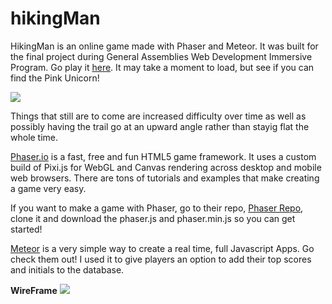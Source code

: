 # hikingMan

HikingMan is an online game made with Phaser and Meteor. It was built for the final project during General Assemblies Web Development Immersive Program. Go play it <a href="http://hikerman.meteor.com/">here</a>. It may take a moment to load, but see if you can find the Pink Unicorn!

<img src="../../public/images/hikerMan.jpg">

Things that still are to come are increased difficulty over time as well as possibly having the trail go at an upward angle rather than stayig flat the whole time.

<a href="http://phaser.io/">Phaser.io</a> is a fast, free and fun HTML5 game framework. It uses a custom build of Pixi.js for WebGL and Canvas rendering across desktop and mobile web browsers. There are tons of tutorials and examples that make creating a game very easy.

If you want to make a game with Phaser, go to their repo, <a href="https://github.com/photonstorm/phaser/tree/v2.4.6">Phaser Repo</a>, clone it and download the phaser.js and phaser.min.js so you can get started!

<a href="https://www.meteor.com/">Meteor</a> is a very simple way to create a real time, full Javascript Apps. Go check them out! I used it to give players an option to add their top scores and initials to the database.

<b>WireFrame</b>
<img src="../../public/images/hikingManWireFrame.JPG">
